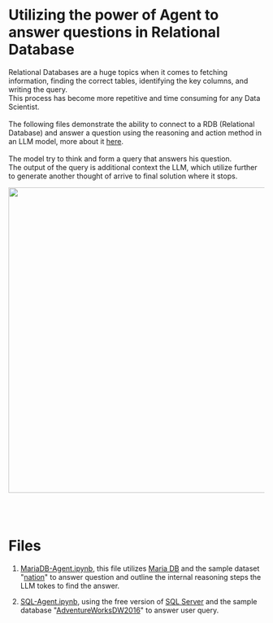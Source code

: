 # Utilizing the power of Agent to answer questions in Relational Database

Relational Databases are a huge topics when it comes to fetching information, finding the correct tables, identifying the key columns, and writing the query.<br />
This process has become more repetitive and time consuming for any Data Scientist.
<br /><br />
The following files demonstrate the ability to connect to a RDB (Relational Database) and answer a question using the reasoning and action method in an LLM model, more about it [here](https://arxiv.org/pdf/2210.03629).<br /><br />
The model try to think and form a query that answers his question.<br />
The output of the query is additional context the LLM, which utilize further to generate another thought of arrive to final solution where it stops.

<img width=600 src="https://storage.googleapis.com/gweb-research2023-media/original_images/cca912e7fbe652676302383247087e22-Screen20Shot202022-11-0820at208.53.4920AM.png">

<br /><br />
# Files
1. [MariaDB-Agent.ipynb](https://github.com/ahmadhatahet/llm-practical-applications/blob/master/ChatWithDatabase/MariaDB-Agent.ipynb),
this file utilizes [Maria DB](https://www.mariadbtutorial.com/) and the sample dataset "[nation](https://www.mariadbtutorial.com/getting-started/mariadb-sample-database/)" to answer question and outline the internal reasoning steps the LLM tokes to find the answer.

2. [SQL-Agent.ipynb](https://github.com/ahmadhatahet/llm-practical-applications/blob/master/ChatWithDatabase/SQL-Agent.ipynb), using the free version of [SQL Server](https://www.microsoft.com/en-us/sql-server/sql-server-downloads) and the sample database "[AdventureWorksDW2016](https://github.com/Microsoft/sql-server-samples/releases/download/adventureworks/AdventureWorksDW2016.bak)" to answer user query.
